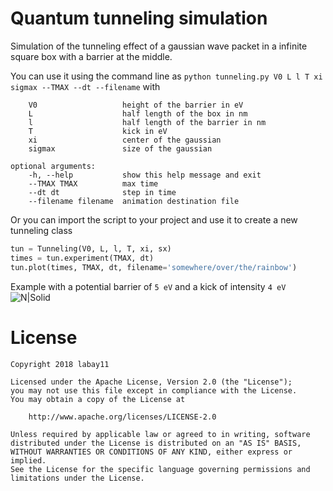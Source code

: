 # Quantum tunneling simulation
Simulation of the tunneling effect of a gaussian wave packet in a infinite square box with a barrier at the middle.

You can use it using the command line as `python tunneling.py V0 L l T xi sigmax --TMAX --dt --filename` with

        V0                   height of the barrier in eV
        L                    half length of the box in nm
        l                    half length of the barrier in nm
        T                    kick in eV
        xi                   center of the gaussian
        sigmax               size of the gaussian

    optional arguments:
        -h, --help           show this help message and exit
        --TMAX TMAX          max time
        --dt dt              step in time
        --filename filename  animation destination file

Or you can import the script to your project and use it to create a new tunneling class
```python
tun = Tunneling(V0, L, l, T, xi, sx)
times = tun.experiment(TMAX, dt)
tun.plot(times, TMAX, dt, filename='somewhere/over/the/rainbow')
```

Example with a potential barrier of `5 eV` and a kick of intensity `4 eV`
![N|Solid](/examples/5_00_4_00.png)

# License
    Copyright 2018 labay11

    Licensed under the Apache License, Version 2.0 (the "License");
    you may not use this file except in compliance with the License.
    You may obtain a copy of the License at

        http://www.apache.org/licenses/LICENSE-2.0

    Unless required by applicable law or agreed to in writing, software
    distributed under the License is distributed on an "AS IS" BASIS,
    WITHOUT WARRANTIES OR CONDITIONS OF ANY KIND, either express or implied.
    See the License for the specific language governing permissions and
    limitations under the License.
